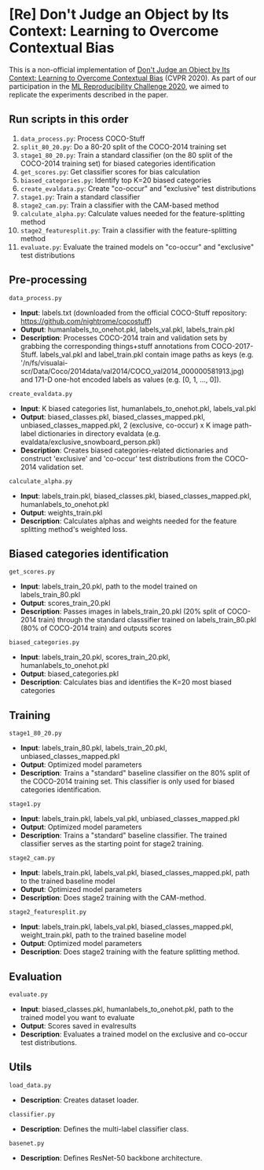 # [Re] Don't Judge an Object by Its Context: Learning to Overcome Contextual Bias

This is a non-official implementation of [Don't Judge an Object by Its Context: Learning to Overcome Contextual Bias](https://arxiv.org/abs/2001.03152) (CVPR 2020). As part of our participation in the [ML Reproducibility Challenge 2020](https://paperswithcode.com/rc2020), we aimed to replicate the experiments described in the paper.


## Run scripts in this order
1. ```data_process.py```: Process COCO-Stuff
2. ```split_80_20.py```: Do a 80-20 split of the COCO-2014 training set
3. ```stage1_80_20.py```: Train a standard classifier (on the 80 split of the COCO-2014 training set) for biased categories identification
4. ```get_scores.py```: Get classifier scores for bias calculation
5. ```biased_categories.py```: Identify top K=20 biased categories
6. ```create_evaldata.py```: Create "co-occur" and "exclusive" test distributions
7. ```stage1.py```: Train a standard classifier
8. ```stage2_cam.py```: Train a classifier with the CAM-based method
9. ```calculate_alpha.py```: Calculate values needed for the feature-splitting method
10. ```stage2_featuresplit.py```: Train a classifier with the feature-splitting method
11. ```evaluate.py```: Evaluate the trained models on "co-occur" and "exclusive" test distributions


## Pre-processing
```data_process.py```
- **Input**: labels.txt (downloaded from the official COCO-Stuff repository: https://github.com/nightrome/cocostuff)
- **Output**: humanlabels_to_onehot.pkl, labels_val.pkl, labels_train.pkl
- **Description**: Processes COCO-2014 train and validation sets by grabbing the corresponding things+stuff annotations from COCO-2017-Stuff. labels_val.pkl and label_train.pkl contain image paths as keys (e.g. '/n/fs/visualai-scr/Data/Coco/2014data/val2014/COCO_val2014_000000581913.jpg) and 171-D one-hot encoded labels as values (e.g. [0, 1, ..., 0]).

```create_evaldata.py```
- **Input**: K biased categories list, humanlabels_to_onehot.pkl, labels_val.pkl
- **Output**: biased_classes.pkl, biased_classes_mapped.pkl, unbiased_classes_mapped.pkl, 2 (exclusive, co-occur) x K image path-label dictionaries in directory evaldata (e.g. evaldata/exclusive_snowboard_person.pkl)
- **Description**: Creates biased categories-related dictionaries and construct 'exclusive' and 'co-occur' test distributions from the COCO-2014 validation set.

```calculate_alpha.py```
- **Input**: labels_train.pkl, biased_classes.pkl, biased_classes_mapped.pkl, humanlabels_to_onehot.pkl
- **Output**: weights_train.pkl
- **Description**: Calculates alphas and weights needed for the feature splitting method's weighted loss.


## Biased categories identification
```get_scores.py```
- **Input**: labels_train_20.pkl, path to the model trained on labels_train_80.pkl
- **Output**: scores_train_20.pkl
- **Description**: Passes images in labels_train_20.pkl (20% split of COCO-2014 train) through the standard classsifier trained on labels_train_80.pkl (80% of COCO-2014 train) and outputs scores

```biased_categories.py```
- **Input**: labels_train_20.pkl, scores_train_20.pkl, humanlabels_to_onehot.pkl
- **Output**: biased_categories.pkl
- **Description**: Calculates bias and identifies the K=20 most biased categories


## Training
```stage1_80_20.py```
- **Input**: labels_train_80.pkl, labels_train_20.pkl, unbiased_classes_mapped.pkl
- **Output**: Optimized model parameters
- **Description**: Trains a "standard" baseline classifier on the 80% split of the COCO-2014 training set. This classifier is only used for biased categories identification.

```stage1.py```
- **Input**: labels_train.pkl, labels_val.pkl, unbiased_classes_mapped.pkl
- **Output**: Optimized model parameters
- **Description**: Trains a "standard" baseline classifier. The trained classifier serves as the starting point for stage2 training.

```stage2_cam.py```
- **Input**: labels_train.pkl, labels_val.pkl, biased_classes_mapped.pkl, path to the trained baseline model
- **Output**: Optimized model parameters
- **Description**: Does stage2 training with the CAM-method.

```stage2_featuresplit.py```
- **Input**: labels_train.pkl, labels_val.pkl, biased_classes_mapped.pkl, weight_train.pkl, path to the trained baseline model
- **Output**: Optimized model parameters
- **Description**: Does stage2 training with the feature splitting method.


## Evaluation
```evaluate.py```
- **Input**: biased_classes.pkl, humanlabels_to_onehot.pkl, path to the trained model you want to evaluate
- **Output**: Scores saved in evalresults
- **Description**: Evaluates a trained model on the exclusive and co-occur test distributions.


## Utils
```load_data.py```
- **Description**: Creates dataset loader. 

```classifier.py```
- **Description**: Defines the multi-label classifier class. 

```basenet.py```
- **Description**: Defines ResNet-50 backbone architecture. 
